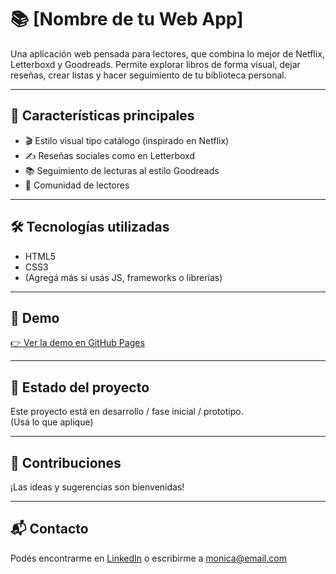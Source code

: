 # 📚 [Nombre de tu Web App]

Una aplicación web pensada para lectores, que combina lo mejor de Netflix, Letterboxd y Goodreads. Permite explorar libros de forma visual, dejar reseñas, crear listas y hacer seguimiento de tu biblioteca personal.

---

## 🌟 Características principales

- 🎬 Estilo visual tipo catálogo (inspirado en Netflix)
- ✍️ Reseñas sociales como en Letterboxd
- 📚 Seguimiento de lecturas al estilo Goodreads
- 💬 Comunidad de lectores

---

## 🛠️ Tecnologías utilizadas

- HTML5
- CSS3
- (Agregá más si usás JS, frameworks o librerías)

---

## 🚀 Demo

[👉 Ver la demo en GitHub Pages](https://tuusuario.github.io/tu-repo/)

---

## 📌 Estado del proyecto

Este proyecto está en desarrollo / fase inicial / prototipo.  
(Usá lo que aplique)

---

## 🤝 Contribuciones

¡Las ideas y sugerencias son bienvenidas!

---

## 📬 Contacto

Podés encontrarme en [LinkedIn](https://www.linkedin.com/in/monica...) o escribirme a monica@email.com
